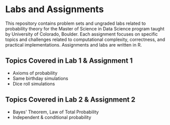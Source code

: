 # Labs and Assignments
This repository contains problem sets and ungraded labs related to probability theory for the Master of Science in Data Science program taught by University of Colorado, Boulder. Each assignment focuses on specific topics and challenges related to computational complexity, correctness, and practical implementations. Assignments and labs are written in R.

## Topics Covered in Lab 1 & Assignment 1
- Axioms of probability
- Same birthday simulations
- Dice roll simulations

## Topics Covered in Lab 2 & Assignment 2
- Bayes' Theorem, Law of Total Probability
- Independent & conditional probability